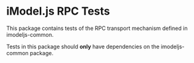 # iModel.js RPC Tests

This package contains tests of the RPC transport mechanism defined in imodeljs-common.

Tests in this package should **only** have dependencies on the imodeljs-common package.
